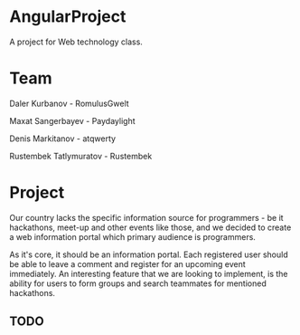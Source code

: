 # AngularProject
A project for Web technology class. 
# Team
Daler Kurbanov - RomulusGwelt

Maxat Sangerbayev - Paydaylight

Denis Markitanov - atqwerty

Rustembek Tatlymuratov - Rustembek
# Project
Our country lacks the specific information source for programmers - be it hackathons, meet-up and other events like those, and we decided to create a web information portal which primary audience is programmers. 

As it's core, it should be an information portal. Each registered user should be able to leave a comment and register for an upcoming event immediately. An interesting feature that we are looking to implement, is the ability for users to form groups and search teammates for mentioned hackathons.

## TODO
